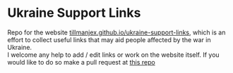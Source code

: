 # Ukraine Support Links

Repo for the website [tillmanjex.github.io/ukraine-support-links](https://tillmanjex.github.io/ukraine-support-links/), which is an effort to collect useful links that may aid people affected by the war in Ukraine.    
I welcome any help to add / edit links or work on the website itself. If you would like to do so make a pull request at [this repo](https://github.com/tillmanjex/ukraine-support-links-dev)